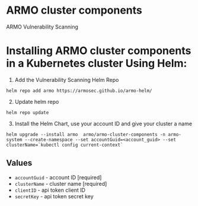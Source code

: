 # ARMO cluster components
ARMO Vulnerability Scanning


# Installing ARMO cluster components in a Kubernetes cluster Using Helm:

1. Add the Vulnerability Scanning Helm Repo
```
helm repo add armo https://armosec.github.io/armo-helm/
```

2. Update helm repo
```
helm repo update
```

3. Install the Helm Chart, use your account ID and give your cluster a name 
```
helm upgrade --install armo  armo/armo-cluster-components -n armo-system --create-namespace --set accountGuid=<account_guid> --set clusterName=`kubectl config current-context`
```

 
## Values
* `accountGuid` - account ID [required]
* `clusterName` - cluster name [required]
* `clientID` - api token client ID 
* `secretKey` - api token secret key